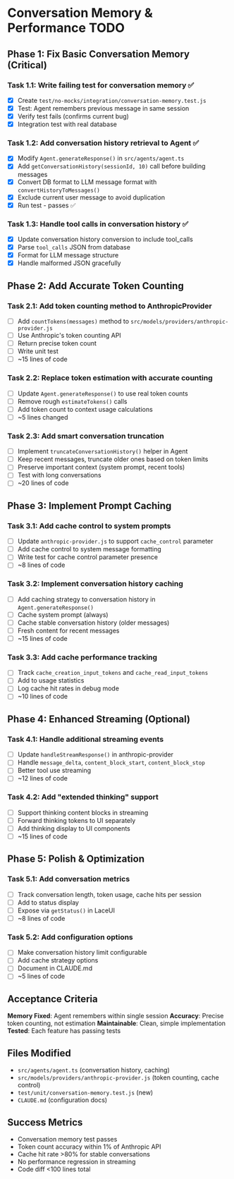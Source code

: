 # Conversation Memory & Performance TODO

## Phase 1: Fix Basic Conversation Memory (Critical)

### Task 1.1: Write failing test for conversation memory ✅

- [x] Create `test/no-mocks/integration/conversation-memory.test.js`
- [x] Test: Agent remembers previous message in same session
- [x] Verify test fails (confirms current bug)
- [x] Integration test with real database

### Task 1.2: Add conversation history retrieval to Agent ✅

- [x] Modify `Agent.generateResponse()` in `src/agents/agent.ts`
- [x] Add `getConversationHistory(sessionId, 10)` call before building messages
- [x] Convert DB format to LLM message format with `convertHistoryToMessages()`
- [x] Exclude current user message to avoid duplication
- [x] Run test - passes ✅

### Task 1.3: Handle tool calls in conversation history ✅

- [x] Update conversation history conversion to include tool_calls
- [x] Parse `tool_calls` JSON from database
- [x] Format for LLM message structure
- [x] Handle malformed JSON gracefully

## Phase 2: Add Accurate Token Counting

### Task 2.1: Add token counting method to AnthropicProvider

- [ ] Add `countTokens(messages)` method to `src/models/providers/anthropic-provider.js`
- [ ] Use Anthropic's token counting API
- [ ] Return precise token count
- [ ] Write unit test
- [ ] ~15 lines of code

### Task 2.2: Replace token estimation with accurate counting

- [ ] Update `Agent.generateResponse()` to use real token counts
- [ ] Remove rough `estimateTokens()` calls
- [ ] Add token count to context usage calculations
- [ ] ~5 lines changed

### Task 2.3: Add smart conversation truncation

- [ ] Implement `truncateConversationHistory()` helper in Agent
- [ ] Keep recent messages, truncate older ones based on token limits
- [ ] Preserve important context (system prompt, recent tools)
- [ ] Test with long conversations
- [ ] ~20 lines of code

## Phase 3: Implement Prompt Caching

### Task 3.1: Add cache control to system prompts

- [ ] Update `anthropic-provider.js` to support `cache_control` parameter
- [ ] Add cache control to system message formatting
- [ ] Write test for cache control parameter presence
- [ ] ~8 lines of code

### Task 3.2: Implement conversation history caching

- [ ] Add caching strategy to conversation history in `Agent.generateResponse()`
- [ ] Cache system prompt (always)
- [ ] Cache stable conversation history (older messages)
- [ ] Fresh content for recent messages
- [ ] ~15 lines of code

### Task 3.3: Add cache performance tracking

- [ ] Track `cache_creation_input_tokens` and `cache_read_input_tokens`
- [ ] Add to usage statistics
- [ ] Log cache hit rates in debug mode
- [ ] ~10 lines of code

## Phase 4: Enhanced Streaming (Optional)

### Task 4.1: Handle additional streaming events

- [ ] Update `handleStreamResponse()` in anthropic-provider
- [ ] Handle `message_delta`, `content_block_start`, `content_block_stop`
- [ ] Better tool use streaming
- [ ] ~12 lines of code

### Task 4.2: Add "extended thinking" support

- [ ] Support thinking content blocks in streaming
- [ ] Forward thinking tokens to UI separately
- [ ] Add thinking display to UI components
- [ ] ~15 lines of code

## Phase 5: Polish & Optimization

### Task 5.1: Add conversation metrics

- [ ] Track conversation length, token usage, cache hits per session
- [ ] Add to status display
- [ ] Expose via `getStatus()` in LaceUI
- [ ] ~8 lines of code

### Task 5.2: Add configuration options

- [ ] Make conversation history limit configurable
- [ ] Add cache strategy options
- [ ] Document in CLAUDE.md
- [ ] ~5 lines of code

## Acceptance Criteria

**Memory Fixed**: Agent remembers within single session
**Accuracy**: Precise token counting, not estimation
**Maintainable**: Clean, simple implementation
**Tested**: Each feature has passing tests

## Files Modified

- `src/agents/agent.ts` (conversation history, caching)
- `src/models/providers/anthropic-provider.js` (token counting, cache control)
- `test/unit/conversation-memory.test.js` (new)
- `CLAUDE.md` (configuration docs)

## Success Metrics

- Conversation memory test passes
- Token count accuracy within 1% of Anthropic API
- Cache hit rate >80% for stable conversations
- No performance regression in streaming
- Code diff <100 lines total
